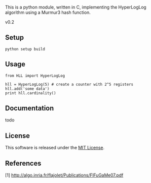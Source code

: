This is a python module, written in C, implementing the HyperLogLog algorithm using a Murmur3 hash function.

v0.2

## Setup

    python setup build

## Usage

    from HLL import HyperLogLog
    
    hll = HyperLogLog(5) # create a counter with 2^5 registers
    hll.add('some data')
    print hll.cardinality()
    
## Documentation

todo
    
## License

This software is released under the [MIT License](https://gist.github.com/ascv/5123769).

## References

[1] http://algo.inria.fr/flajolet/Publications/FlFuGaMe07.pdf
